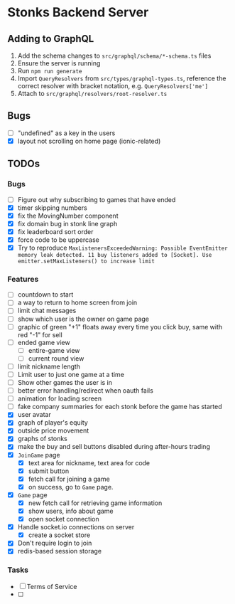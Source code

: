 # Stonks Backend Server

## Adding to GraphQL

1. Add the schema changes to `src/graphql/schema/*-schema.ts` files
1. Ensure the server is running
1. Run `npm run generate`
1. Import `QueryResolvers` from `src/types/graphql-types.ts`, reference the correct resolver with bracket notation, e.g. `QueryResolvers['me']`
1. Attach to `src/graphql/resolvers/root-resolver.ts`

## Bugs

- [ ] "undefined" as a key in the users
- [x] layout not scrolling on home page (ionic-related)

## TODOs

### Bugs

- [ ] Figure out why subscribing to games that have ended
- [x] timer skipping numbers
- [x] fix the MovingNumber component
- [x] fix domain bug in stonk line graph
- [x] fix leaderboard sort order
- [x] force code to be uppercase
- [x] Try to reproduce `MaxListenersExceededWarning: Possible EventEmitter memory leak detected. 11 buy listeners added to [Socket]. Use emitter.setMaxListeners() to increase limit`

### Features

- [ ] countdown to start
- [ ] a way to return to home screen from join
- [ ] limit chat messages
- [ ] show which user is the owner on game page
- [ ] graphic of green "+1" floats away every time you click buy, same with red "-1" for sell
- [ ] ended game view
  - [ ] entire-game view
  - [ ] current round view
- [ ] limit nickname length
- [ ] Limit user to just one game at a time
- [ ] Show other games the user is in
- [ ] better error handling/redirect when oauth fails
- [ ] animation for loading screen
- [ ] fake company summaries for each stonk before the game has started
- [x] user avatar
- [x] graph of player's equity
- [x] outside price movement
- [x] graphs of stonks
- [x] make the buy and sell buttons disabled during after-hours trading
- [x] `JoinGame` page
  - [x] text area for nickname, text area for code
  - [x] submit button
  - [x] fetch call for joining a game
  - [x] on success, go to `Game` page.
- [x] `Game` page
  - [x] new fetch call for retrieving game information
  - [x] show users, info about game
  - [x] open socket connection
- [x] Handle socket.io connections on server
  - [x] create a socket store
- [x] Don't require login to join
- [x] redis-based session storage

### Tasks

- [ ] Terms of Service
- [ ]

